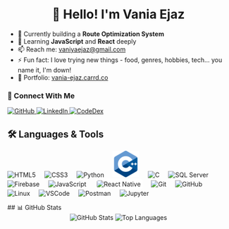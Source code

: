 <h1 align="center">👋 Hello! I'm Vania Ejaz</h1>

- 🔭 Currently building a **Route Optimization System** 
- 🌱 Learning **JavaScript** and **React** deeply
- 📫 Reach me: [vaniyaejaz@gmail.com](mailto:vaniyaejaz@gmail.com)
- ⚡ Fun fact: I love trying new things - food, genres, hobbies, tech... you name it, I'm down!
- 📜 Portfolio: [vania-ejaz.carrd.co](https://vania-ejaz.carrd.co/)

### 🚀 Connect With Me
<div align="left">
  <a href="https://github.com/VE-Vaniya" target="_blank">
    <img src="https://img.shields.io/badge/GitHub-100000?style=for-the-badge&logo=github&logoColor=white" alt="GitHub"/>
  </a>
  <a href="https://www.linkedin.com/in/vaniya-ejaz-968209293" target="_blank">
    <img src="https://img.shields.io/badge/LinkedIn-0077B5?style=for-the-badge&logo=linkedin&logoColor=white" alt="LinkedIn"/>
  </a>
  <a href="https://www.codedex.io/@titababes" target="_blank">
    <img src="https://img.shields.io/badge/CodeDex-FF6B00?style=for-the-badge&logo=codepen&logoColor=white" alt="CodeDex"/>
  </a>
</div>

## 🛠️ Languages & Tools
<p align="left">
     <img src="https://cdn.jsdelivr.net/gh/devicons/devicon/icons/html5/html5-original.svg" height="60" alt="HTML5" />
    <img width="12" />
    <img src="https://cdn.jsdelivr.net/gh/devicons/devicon/icons/css3/css3-original.svg" height="60" alt="CSS3" />
    <img width="12" />
    <img src="https://cdn.jsdelivr.net/gh/devicons/devicon/icons/python/python-original.svg" height="60" alt="Python" />
    <img width="12" />
  <img src="https://raw.githubusercontent.com/devicons/devicon/master/icons/cplusplus/cplusplus-original.svg" height="60"  alt="C++" height="40"/>
   <img width="12" />
 
  <img src="https://cdn.jsdelivr.net/gh/devicons/devicon/icons/c/c-original.svg" height="60" alt="C" />
    <img width="12" />
  <img src="https://www.svgrepo.com/show/303229/microsoft-sql-server-logo.svg" height="60"  alt="SQL Server" height="40"/>
   <img width="12" />
    <img src="https://cdn.jsdelivr.net/gh/devicons/devicon/icons/firebase/firebase-plain.svg" height="60" alt="Firebase" />
    <img width="12" />
    <img src="https://cdn.jsdelivr.net/gh/devicons/devicon/icons/javascript/javascript-original.svg" height="60" alt="JavaScript" />
    <img width="12" />
    <img src="https://cdn.jsdelivr.net/gh/devicons/devicon/icons/react/react-original.svg" height="60" alt="React Native" title="React Native" style="background:#fff;border-radius:8px;padding:4px;" />
    <img width="12" />
    <img src="https://cdn.jsdelivr.net/gh/devicons/devicon/icons/git/git-original.svg" height="60" alt="Git" />
    <img width="12" />
    <img src="https://skillicons.dev/icons?i=github" height="60" alt="GitHub" />
    <img width="12" />
    <img src="https://cdn.jsdelivr.net/gh/devicons/devicon/icons/linux/linux-original.svg" height="60" alt="Linux" />
    <img width="12" />
    <img src="https://cdn.jsdelivr.net/gh/devicons/devicon/icons/vscode/vscode-original.svg" height="60" alt="VSCode" />
    <img width="12" />
    <img src="https://cdn.jsdelivr.net/gh/devicons/devicon/icons/postman/postman-original.svg" height="60" alt="Postman" />
    <img width="12" />
    <img src="https://cdn.jsdelivr.net/gh/devicons/devicon/icons/jupyter/jupyter-original.svg" height="60" alt="Jupyter" />
    <img width="12" />
</p>
## 📊 GitHub Stats
<div align="center">
  <img src="https://github-readme-stats.vercel.app/api?username=VE-Vaniya&show_icons=true&theme=dark" alt="GitHub Stats" width="48%"/>
  <img src="https://github-readme-stats.vercel.app/api/top-langs/?username=VE-Vaniya&layout=compact&theme=dark" alt="Top Languages" width="45%"/>
</div>
